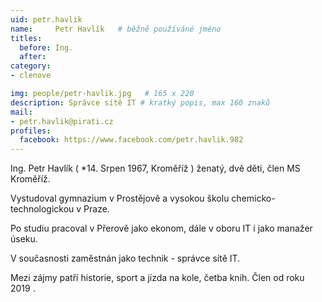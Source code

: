 ```yaml
---
uid: petr.havlik
name:     Petr Havlík  	# běžně používáné jméno
titles:
  before: Ing.
  after:
category:
- clenove

img: people/petr-havlik.jpg   # 165 x 220
description: Správce sítě IT # kratký popis, max 160 znaků
mail:
- petr.havlik@pirati.cz
profiles:
  facebook: https://www.facebook.com/petr.havlik.982
---
```

Ing. Petr Havlík ( *14. Srpen 1967, Kroměříž ) ženatý, dvě děti, člen MS Kroměříž.

Vystudoval gymnazium v Prostějově a vysokou školu chemicko-technologickou v Praze.

Po  studiu  pracoval v Přerově jako ekonom, dále v oboru IT   i  jako manažer úseku.

V současnosti  zaměstnán jako technik - správce sítě IT.

Mezi  zájmy patří historie, sport a jízda na kole, četba knih. Člen od roku 2019 .
